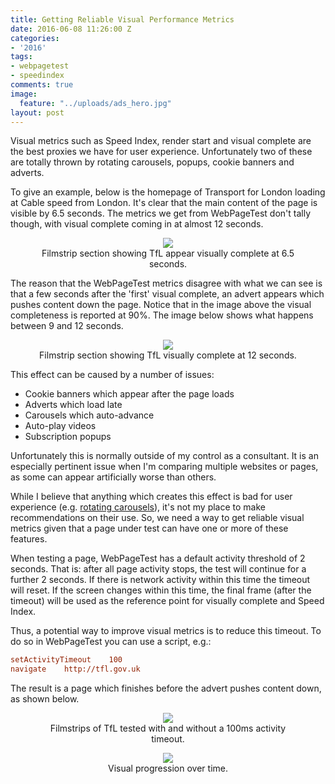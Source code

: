 ```yaml
---
title: Getting Reliable Visual Performance Metrics
date: 2016-06-08 11:26:00 Z
categories:
- '2016'
tags:
- webpagetest
- speedindex
comments: true
image:
  feature: "../uploads/ads_hero.jpg"
layout: post
---
```


Visual metrics such as Speed Index, render start and visual complete are the best proxies we have for user experience. Unfortunately two of these are totally thrown by rotating carousels, popups, cookie banners and adverts.

To give an example, below is the homepage of Transport for London loading at Cable speed from London. It's clear that the main content of the page is visible by 6.5 seconds. The metrics we get from WebPageTest don't tally though, with visual complete coming in at almost 12 seconds.

<figure align="center">
<img src="/uploads/tfl_6-5.JPG"/>
<figcaption>Filmstrip section showing TfL appear visually complete at 6.5 seconds.</figcaption>
</figure>

The reason that the WebPageTest metrics disagree with what we can see is that a few seconds after the 'first' visual complete, an advert appears which pushes content down the page. Notice that in the image above the visual completeness is reported at 90%. The image below shows what happens between 9 and 12 seconds.

<figure align="center">
<img src="/uploads/tfl_9-12.JPG"/>
<figcaption>Filmstrip section showing TfL visually complete at 12 seconds.</figcaption>
</figure>

This effect can be caused by a number of issues:

 * Cookie banners which appear after the page loads
 * Adverts which load late
 * Carousels which auto-advance
 * Auto-play videos
 * Subscription popups

Unfortunately this is normally outside of my control as a consultant. It is an especially pertinent issue when I'm comparing multiple websites or pages, as some can appear artificially worse than others.

While I believe that anything which creates this effect is bad for user experience (e.g. [rotating carousels](http://shouldiuseacarousel.com/)), it's not my place to make recommendations on their use. So, we need a way to get reliable visual metrics given that a page under test can have one or more of these features.

When testing a page, WebPageTest has a default activity threshold of 2 seconds. That is: after all page activity stops, the test will continue for a further 2 seconds. If there is network activity within this time the timeout will reset. If the screen changes within this time, the final frame (after the timeout) will be used as the reference point for visually complete and Speed Index.

Thus, a potential way to improve visual metrics is to reduce this timeout. To do so in WebPageTest you can use a script, e.g.:

```ini
setActivityTimeout    100
navigate    http://tfl.gov.uk
```

The result is a page which finishes before the advert pushes content down, as shown below.

<figure align="center">
<img src="/uploads/timeout.jpg"/>
<figcaption>Filmstrips of TfL tested with and without a 100ms activity timeout.</figcaption>
</figure>
<figure align="center">
<img src="/uploads/visual_progression.PNG"/>
<figcaption>Visual progression over time.</figcaption>
</figure>